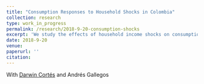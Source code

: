 ```yaml
---
title: "Consumption Responses to Household Shocks in Colombia"
collection: research
type: work_in_progress
permalink: /research/2018-9-20-consumption-shocks
excerpt: 'We study the effects of household income shocks on consumption across different goods in rural Colombia, using a panel dataset of households.'
date: 2018-9-20
venue: 
paperurl: ''
citation: 
---
```

With [Darwin Cortés](https://http://www.urosario.edu.co/Profesores/Listado-de-profesores/C/Cortes-Cortes-Darwin/) and Andrés Gallegos

